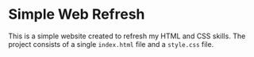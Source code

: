 # Simple Web Refresh

This is a simple website created to refresh my HTML and CSS skills. The project consists of a single `index.html` file and a `style.css` file. 
